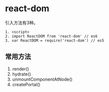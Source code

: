 # react-dom

引入方法有3种。

```
1. <script>
2. import ReactDOM from 'react-dom' // es6
3. var ReactDOM = require('react-dom') // es5
```

## 常用方法

1. render()
2. hydrate()
3. unmountComponentAtNode()
4. createPortal()